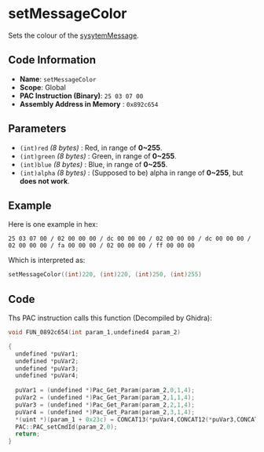 # setMessageColor

Sets the colour of the [sysytemMessage](./sysytemmessage.md).

## Code Information

- **Name**: `setMessageColor`
- **Scope**: Global
- **PAC Instruction (Binary)**: `25 03 07 00`
- **Assembly Address in Memory** : `0x892c654`

## Parameters

- `(int)red` *(8 bytes)* : Red, in range of **0~255**.
- `(int)green` *(8 bytes)* : Green, in range of **0~255**.
- `(int)blue` *(8 bytes)* : Blue, in range of **0~255**.
- `(int)alpha` *(8 bytes)* : (Supposed to be) alpha in range of **0~255**, but **does not work**.

## Example

Here is one example in hex:

```25 03 07 00 / 02 00 00 00 / dc 00 00 00 / 02 00 00 00 / dc 00 00 00 / 02 00 00 00 / fa 00 00 00 / 02 00 00 00 / ff 00 00 00```

Which is interpreted as:

```c
setMessageColor((int)220, (int)220, (int)250, (int)255)
```

## Code

Ths PAC instruction calls this function (Decompiled by Ghidra):

```c
void FUN_0892c654(int param_1,undefined4 param_2)

{
  undefined *puVar1;
  undefined *puVar2;
  undefined *puVar3;
  undefined *puVar4;
  
  puVar1 = (undefined *)Pac_Get_Param(param_2,0,1,4);
  puVar2 = (undefined *)Pac_Get_Param(param_2,1,1,4);
  puVar3 = (undefined *)Pac_Get_Param(param_2,2,1,4);
  puVar4 = (undefined *)Pac_Get_Param(param_2,3,1,4);
  *(uint *)(param_1 + 0x23c) = CONCAT13(*puVar4,CONCAT12(*puVar3,CONCAT11(*puVar2,*puVar1)));
  PAC::PAC_setCmdId(param_2,0);
  return;
}
```

